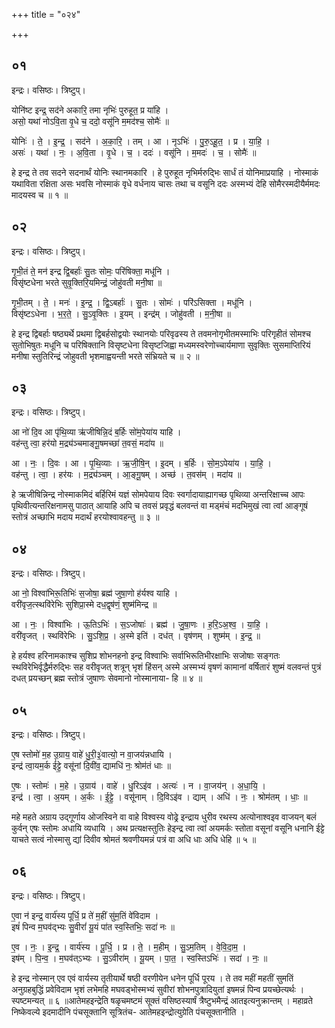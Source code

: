 +++
title = "०२४"

+++


## ०१
इन्द्रः। वसिष्ठः। त्रिष्टुप्।

योनि॑ष्ट इन्द्र॒ सद॑ने अकारि॒ तमा नृभिः॑ पुरुहूत॒ प्र या॑हि ।  
असो॒ यथा॑ नोऽवि॒ता वृ॒धे च॒ ददो॒ वसू॑नि म॒मद॑श्च॒ सोमैः॑ ॥

योनिः॑ । ते॒ । इ॒न्द्र॒ । सद॑ने । अ॒का॒रि॒ । तम् । आ । नृऽभिः॑ । पु॒रु॒ऽहू॒त॒ । प्र । या॒हि॒ ।  
असः॑ । यथा॑ । नः॒ । अ॒वि॒ता । वृ॒धे । च॒ । ददः॑ । वसू॑नि । म॒मदः॑ । च॒ । सोमैः॑ ॥

हे इन्द्र ते तव सदने सदनार्थं योनिः स्थानमकारि । हे पुरुहूत नृभिर्मरुद्भिः सार्धं तं योनिमाप्रयाहि । नोस्माकं यथाविता रक्षिता असः भवसि नोस्माकं वृधे वर्धनाय चासः तथा च वसूनि ददः अस्मभ्यं देहि सोमैरस्मदीयैर्ममदः मादयस्व च ॥ १ ॥

## ०२
इन्द्रः। वसिष्ठः। त्रिष्टुप्।

गृ॒भी॒तं ते॒ मन॑ इन्द्र द्वि॒बर्हाः॑ सु॒तः सोमः॒ परि॑षिक्ता॒ मधू॑नि ।  
विसृ॑ष्टधेना भरते सुवृ॒क्तिरि॒यमिन्द्रं॒ जोहु॑वती मनी॒षा ॥

गृ॒भी॒तम् । ते॒ । मनः॑ । इ॒न्द्र॒ । द्वि॒ऽबर्हाः॑ । सु॒तः । सोमः॑ । परि॑ऽसिक्ता । मधू॑नि ।  
विसृ॑ष्टऽधेना । भ॒र॒ते॒ । सु॒ऽवृ॒क्तिः । इ॒यम् । इन्द्र॑म् । जोहु॑वती । म॒नी॒षा ॥

हे इन्द्र द्विबर्हाः षष्ठ्यर्थे प्रथमा द्विबर्हसोद्वयोः स्थानयोः परिवृढस्य ते तवमनोगृभीतमस्माभिः परिगृहीतं सोमश्च सुतोभिषुतः मधूनि च परिषिक्तानि विसृष्टधेना विसृष्टजिह्वा मध्यमस्वरेणोच्चार्यमाणा सुवृक्तिः सुसमाप्तिरियं मनीषा स्तुतिरिन्द्रं जोहुवती भृशमाह्वयन्ती भरते संभ्रियते च ॥ २ ॥

## ०३
इन्द्रः। वसिष्ठः। त्रिष्टुप्।

आ नो॑ दि॒व आ पृ॑थि॒व्या ऋ॑जीषिन्नि॒दं ब॒र्हिः सो॑म॒पेया॑य याहि ।  
वह॑न्तु त्वा॒ हर॑यो म॒द्र्य॑ञ्चमाङ्गू॒षमच्छा॑ त॒वसं॒ मदा॑य ॥

आ । नः॒ । दि॒वः । आ । पृ॒थि॒व्याः । ऋ॒जी॒षि॒न् । इ॒दम् । ब॒र्हिः । सो॒म॒ऽपेया॑य । या॒हि॒ ।  
वह॑न्तु । त्वा॒ । हर॑यः । म॒द्र्य॑ञ्चम् । आ॒ङ्गू॒षम् । अच्छ॑ । त॒वस॑म् । मदा॑य ॥

हे ऋजीषिन्निन्द्र नोस्माकमिदं बर्हिरिमं यज्ञं सोमपेयाय दिवः स्वर्गादायाह्यागच्छ पृथिव्या अन्तरिक्षाच्च आपः पृथिवीत्यन्तरिक्षनामसु पाठात् आयाहि अपि च तवसं प्रवृद्धं बलवन्तं वा मड्मंचं मदभिमुखं त्वा त्वां आङ्गूषं स्तोत्रं अच्छाभि मदाय मदार्थं हरयोश्वावहन्तु ॥ ३ ॥

## ०४
इन्द्रः। वसिष्ठः। त्रिष्टुप्।

आ नो॒ विश्वा॑भिरू॒तिभिः॑ स॒जोषा॒ ब्रह्म॑ जुषा॒णो ह॑र्यश्व याहि ।  
वरी॑वृज॒त्स्थवि॑रेभिः सुशिप्रा॒स्मे दध॒द्वृष॑णं॒ शुष्म॑मिन्द्र ॥

आ । नः॒ । विश्वा॑भिः । ऊ॒तिऽभिः॑ । स॒ऽजोषाः॑ । ब्रह्म॑ । जु॒षा॒णः । ह॒रि॒ऽअ॒श्व॒ । या॒हि॒ ।  
वरी॑वृजत् । स्थवि॑रेभिः । सु॒ऽशि॒प्र॒ । अ॒स्मे इति॑ । दध॑त् । वृष॑णम् । शुष्म॑म् । इ॒न्द्र॒ ॥

हे हर्यश्व हरिनामकाश्च सुशिप्र शोभनहनो इन्द्र विश्वाभिः सर्वाभिरूतिभीरक्षाभिः सजोषाः सङ्गतः स्थविरेभिर्वृद्धैर्मरुद्भिः सह वरीवृजत् शत्रून् भृशं हिंसन् अस्मे अस्मभ्यं वृषणं कामानां वर्षितारं शुष्मं वलवन्तं पुत्रं दधत् प्रयच्छन् ब्रह्म स्तोत्रं जुषाणः सेवमानो नोस्मानाया- हि ॥ ४ ॥

## ०५
इन्द्रः। वसिष्ठः। त्रिष्टुप्।

ए॒ष स्तोमो॑ म॒ह उ॒ग्राय॒ वाहे॑ धु॒री॒३॒॑वात्यो॒ न वा॒जय॑न्नधायि ।  
इन्द्र॑ त्वा॒यम॒र्क ई॑ट्टे॒ वसू॑नां दि॒वी॑व॒ द्यामधि॑ नः॒ श्रोम॑तं धाः ॥

ए॒षः । स्तोमः॑ । म॒हे । उ॒ग्राय॑ । वाहे॑ । धु॒रिऽइ॑व । अत्यः॑ । न । वा॒जय॑न् । अ॒धा॒यि॒ ।  
इन्द्र॑ । त्वा॒ । अ॒यम् । अ॒र्कः । ई॒ट्टे॒ । वसू॑नाम् । दि॒विऽइ॑व । द्याम् । अधि॑ । नः॒ । श्रोम॑तम् । धाः॒ ॥

महे महते अग्राय उद्गूर्णाय ओजस्विने वा वाहे विश्वस्य वोढ्रे इन्द्राय धुरीव रथस्य अत्योनाश्वइव वाजयन् बलं कुर्वन् एषः स्तोमः अधायि व्यधायि । अथ प्रत्यक्षस्तुतिः हेइन्द्र त्वा त्वां अयमर्कः स्तोता वसूनां वसूनि धनानि ईट्टे याचते सत्वं नोस्मासु द्यां दिवीव श्रोमतं श्रवणीयमन्नं पत्रं वा अधि धाः अधि धेहि ॥ ५ ॥

## ०६
इन्द्रः। वसिष्ठः। त्रिष्टुप्।

ए॒वा न॑ इन्द्र॒ वार्य॑स्य पूर्धि॒ प्र ते॑ म॒हीं सु॑म॒तिं वे॑विदाम ।  
इषं॑ पिन्व म॒घव॑द्भ्यः सु॒वीरां॑ यू॒यं पा॑त स्व॒स्तिभिः॒ सदा॑ नः ॥

ए॒व । नः॒ । इ॒न्द्र॒ । वार्य॑स्य । पू॒र्धि॒ । प्र । ते॒ । म॒हीम् । सु॒ऽम॒तिम् । वे॒वि॒दा॒म॒ ।  
इष॑म् । पि॒न्व॒ । म॒घव॑त्ऽभ्यः । सु॒ऽवीरा॑म् । यू॒यम् । पा॒त॒ । स्व॒स्तिऽभिः॑ । सदा॑ । नः॒ ॥

हे इन्द्र नोस्मान् एव एवं वार्यस्य तृतीयार्थे षष्ठी वरणीयेन धनेन पूर्धि पूरय । ते तव महीं महतीं सुमतिं अनुग्रहबुद्धिं प्रवेविदाम भृशं लभेमहि मघवड्भोस्मभ्यं सुवीरां शोभनपुत्रादियुतां इषमन्नं पिन्व प्रयच्छेत्यर्थः । स्पष्टमन्यत् ॥ ६ ॥आतेमहइन्द्रेति षळृचमष्टमं सूक्तं वसिष्ठस्यार्षं त्रैष्टुभमैन्द्रं आतइत्यनुक्रान्तम् । महाव्रते निष्केवल्ये इदमादीनि पंचसूक्तानि सूत्रितंच- आतेमहइन्द्रोत्युग्रेति पंचसूक्तानीति ।